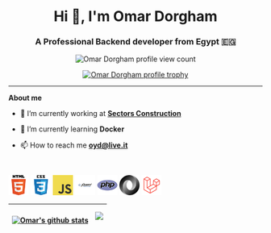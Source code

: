 

<h1 align="center">Hi 👋, I'm Omar Dorgham</h1>
<h3 align="center">A Professional Backend developer from Egypt  🇪🇬</h3>

<p align="center">
    <img src="https://komarev.com/ghpvc/?username=OmarDorgham&label=Profile%20views&color=0e75b6&style=flat" alt="Omar Dorgham profile view count" /> 
</p>

<p align="center"> 
    <a href="https://github.com/OmarDorgham">
        <img src="https://github-profile-trophy.vercel.app/?username=OmarDorgham" alt="Omar Dorgham profile trophy" />
    </a> 
</p>

<hr/>

**About me**

- 🔭 I’m currently working at 
<a href="https://www.sectors-construction.com/" > **Sectors Construction** </a>

- 🌱 I’m currently learning **Docker**

- 📫 How to reach me 
<a href="mailto:oyd@live.it?subject=Contact You from github">**oyd@live.it**
</a>

<br>

<img height="40" src="https://raw.githubusercontent.com/github/explore/80688e429a7d4ef2fca1e82350fe8e3517d3494d/topics/html/html.png">     <img height="40" src="https://raw.githubusercontent.com/github/explore/80688e429a7d4ef2fca1e82350fe8e3517d3494d/topics/css/css.png">     <img height="40" src="https://raw.githubusercontent.com/github/explore/80688e429a7d4ef2fca1e82350fe8e3517d3494d/topics/javascript/javascript.png">     <img height="40" src="https://raw.githubusercontent.com/github/explore/80688e429a7d4ef2fca1e82350fe8e3517d3494d/topics/jquery/jquery.png">    <img height="40" src="https://raw.githubusercontent.com/github/explore/80688e429a7d4ef2fca1e82350fe8e3517d3494d/topics/php/php.png">    <img height="40" src="https://raw.githubusercontent.com/github/explore/80688e429a7d4ef2fca1e82350fe8e3517d3494d/topics/json/json.png">    <img height="40" src="https://raw.githubusercontent.com/github/explore/80688e429a7d4ef2fca1e82350fe8e3517d3494d/topics/laravel/laravel.png">


| <a href="https://github.com/OmarDorgham"><br/><img align="center" src="https://github-readme-stats.vercel.app/api?username=OmarDorgham&show_icons=true&include_all_commits=true&theme=buefy&hide_border=true" alt="Omar's github stats" /></a> | <a href="https://github.com/OmarDorgham"><img align="center" src="https://github-readme-stats.vercel.app/api/top-langs/?username=OmarDorgham&layout=compact&theme=buefy&hide_border=true" /></a> |
|--------------------------------------------------------------------------------------------------------------------------------------------------------------------------------------------------------------------------------------------------------------------| ------------- |


